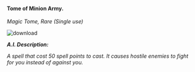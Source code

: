 #### Tome of Minion Army.
*Magic Tome, Rare (Single use)*

![download](https://user-images.githubusercontent.com/13347039/192365194-e1ef9ecb-0173-4f4b-9f55-50c39d0a9f89.jpg)


***A.I. Description:***   

_A spell that cost 50 spell points to cast. It causes hostile enemies to fight for you instead of against you._

